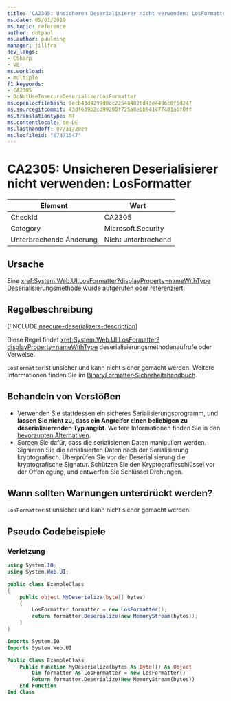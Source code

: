 ```yaml
---
title: 'CA2305: Unsicheren Deserialisierer nicht verwenden: LosFormatter'
ms.date: 05/01/2019
ms.topic: reference
author: dotpaul
ms.author: paulming
manager: jillfra
dev_langs:
- CSharp
- VB
ms.workload:
- multiple
f1_keywords:
- CA2305
- DoNotUseInsecureDeserializerLosFormatter
ms.openlocfilehash: 9ecb43d4299d0cc225484826d43e4406c0f5d247
ms.sourcegitcommit: 43df639b2cd99200f725a8ebb941477481a6f0ff
ms.translationtype: MT
ms.contentlocale: de-DE
ms.lasthandoff: 07/31/2020
ms.locfileid: "87471547"
---
```

# <a name="ca2305-do-not-use-insecure-deserializer-losformatter"></a>CA2305: Unsicheren Deserialisierer nicht verwenden: LosFormatter

|Element|Wert|
|-|-|
|CheckId|CA2305|
|Category|Microsoft.Security|
|Unterbrechende Änderung|Nicht unterbrechend|

## <a name="cause"></a>Ursache

Eine <xref:System.Web.UI.LosFormatter?displayProperty=nameWithType> Deserialisierungsmethode wurde aufgerufen oder referenziert.

## <a name="rule-description"></a>Regelbeschreibung

[!INCLUDE[insecure-deserializers-description](includes/insecure-deserializers-description-md.md)]

Diese Regel findet <xref:System.Web.UI.LosFormatter?displayProperty=nameWithType> deserialisierungsmethodenaufrufe oder Verweise.

`LosFormatter`ist unsicher und kann nicht sicher gemacht werden. Weitere Informationen finden Sie im [BinaryFormatter-Sicherheitshandbuch](/dotnet/standard/serialization/binaryformatter-security-guide).

## <a name="how-to-fix-violations"></a>Behandeln von Verstößen

- Verwenden Sie stattdessen ein sicheres Serialisierungsprogramm, und **lassen Sie nicht zu, dass ein Angreifer einen beliebigen zu deserialisierenden Typ angibt**. Weitere Informationen finden Sie in den [bevorzugten Alternativen](/dotnet/standard/serialization/binaryformatter-security-guide#preferred-alternatives).
- Sorgen Sie dafür, dass die serialisierten Daten manipuliert werden. Signieren Sie die serialisierten Daten nach der Serialisierung kryptografisch. Überprüfen Sie vor der Deserialisierung die kryptografische Signatur. Schützen Sie den Kryptografieschlüssel vor der Offenlegung, und entwerfen Sie Schlüssel Drehungen.

## <a name="when-to-suppress-warnings"></a>Wann sollten Warnungen unterdrückt werden?

`LosFormatter`ist unsicher und kann nicht sicher gemacht werden.

## <a name="pseudo-code-examples"></a>Pseudo Codebeispiele

### <a name="violation"></a>Verletzung

```csharp
using System.IO;
using System.Web.UI;

public class ExampleClass
{
    public object MyDeserialize(byte[] bytes)
    {
        LosFormatter formatter = new LosFormatter();
        return formatter.Deserialize(new MemoryStream(bytes));
    }
}
```

```vb
Imports System.IO
Imports System.Web.UI

Public Class ExampleClass
    Public Function MyDeserialize(bytes As Byte()) As Object
        Dim formatter As LosFormatter = New LosFormatter()
        Return formatter.Deserialize(New MemoryStream(bytes))
    End Function
End Class
```
